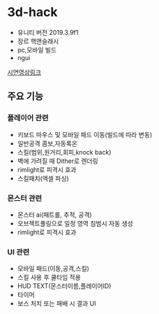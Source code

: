 # 3d-hack
- 유니티 버전 2019.3.9f1
- 장르 핵앤슬래시
- pc,모바일 빌드
- ngui  

[시연영상링크](https://youtu.be/dySRriJ5y60)

## 주요 기능
### 플레이어 관련
- 키보드 마우스 및 모바일 패드 이동(빌드에 따라 변동)
- 일반공격 콤보,자동록온
- 스킬(범위,원거리,회피,knock back)
- 벽에 가려질 때 Dither로 렌더링
- rimlight로 피격시 효과
- 스킬패치(엑셀 파싱)
### 몬스터 관련
- 몬스터 ai(패트롤, 추적, 공격)
- 오브젝트풀링으로 일정 영역 침범시 자동 생성
- rimlight로 피격시 효과
### UI 관련
- 모바일 패드(이동,공격,스킬)
- 스킬 사용 후 쿨타임 적용
- HUD TEXT(몬스터이름,플레이어ID)
- 타이머
- 보스 처치 또는 패배 시 결과 UI

